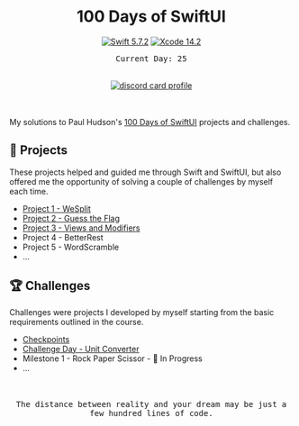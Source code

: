 <div align="center">
  <h1>100 Days of SwiftUI</h1>

[![Swift 5.7.2](https://img.shields.io/badge/Swift-5.7.2-orange?style=flat&logo=swift)](https://developer.apple.com/swift/) [![Xcode 14.2](https://img.shields.io/badge/Xcode-14.2-007ACC?style=flat&logo=Xcode&logoColor=blue)](https://developer.apple.com/xcode/)

<samp>Current Day: 25</samp>

  <br/>
  
  <a href="https://dub.sh/Aai" target="_blank">
  <img alt="discord card profile" src="https://lanyard.cnrad.dev/api/90431685472038912?bg=1e1e2e&idleMessage=Just%20chillin%27%20at%20the%20moment..." />
</a>

</div>

<br/>
<br/>

My solutions to Paul Hudson's [100 Days of SwiftUI](https://www.hackingwithswift.com/100/swiftui) projects and challenges.

## 🔖 Projects

These projects helped and guided me through Swift and SwiftUI, but also offered me the opportunity of solving a couple of challenges by myself each time.

- [Project 1 - WeSplit](/01-WeSplit/)
- [Project 2 - Guess the Flag](/03-Guess%20the%20Flag/)
- [Project 3 - Views and Modifiers](/04-Views%20and%20Modifiers/)
- Project 4 - BetterRest
- Project 5 - WordScramble
- ...

## 🏆 Challenges

Challenges were projects I developed by myself starting from the basic requirements outlined in the course.

- [Checkpoints](/00-Checkpoint/)
- [Challenge Day - Unit Converter](/02-Challenge%20Day/)
- Milestone 1 - Rock Paper Scissor - 🚧 In Progress
- ...

<br />
<br />

<div align="center">
<samp>The distance between reality and your dream may be just a few hundred lines of code.<samp>
</div>
